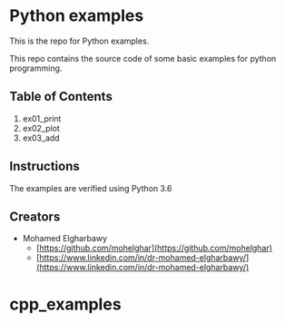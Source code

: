 # Python examples

This is the repo for Python examples. 

This repo contains the source code of some basic examples for python programming.

## Table of Contents

1) ex01_print
2) ex02_plot 
3) ex03_add

## Instructions

The examples are verified using Python 3.6



## Creators

* Mohamed Elgharbawy
    - [https://github.com/mohelghar](https://github.com/mohelghar)
    - [https://www.linkedin.com/in/dr-mohamed-elgharbawy/](https://www.linkedin.com/in/dr-mohamed-elgharbawy/)
# cpp_examples
